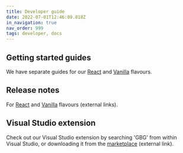 ```yaml
---
title: Developer guide
date: 2022-07-01T12:46:09.818Z
in_navigation: true
nav_order: 999
tags: developer, docs
---
```

## Getting started guides

We have separate guides for our [React](https://darling-kataifi-e3972e.netlify.app/getting-started-react/) and [Vanilla](https://darling-kataifi-e3972e.netlify.app/getting-started-vanilla/) flavours.

## Release notes

For [React](https://ds.gbgplc.com/release-notes/react/) and [Vanilla](https://ds.gbgplc.com/release-notes/vanilla/) [](https://darling-kataifi-e3972e.netlify.app/release-notes-react/)flavours (external links).

## Visual Studio extension

Check out our Visual Studio extension by searching 'GBG' from within Visual Studio, or downloading it from the [marketplace](https://marketplace.visualstudio.com/items?itemName=GBGUX.gbg-component-library-helper&ssr=false#overview) (external link).